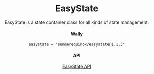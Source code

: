 <div align="center">

# EasyState
EasyState is a state container class for all kinds of state management.

#### Wally
`easystate = "summerequinox/easystate@1.1.3"`

#### API
[EasyState API](https://summerequinox.github.io/EasyState/)

</div>
